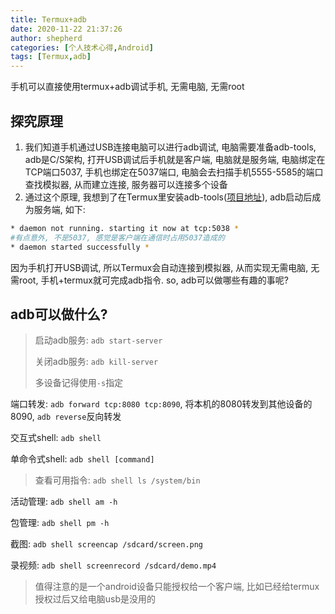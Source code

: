 ```yaml
---
title: Termux+adb
date: 2020-11-22 21:37:26
author: shepherd
categories: [个人技术心得,Android]
tags: [Termux,adb]
---
```


 手机可以直接使用termux+adb调试手机, 无需电脑, 无需root
<!-- more -->

## 探究原理

1. 我们知道手机通过USB连接电脑可以进行adb调试, 电脑需要准备adb-tools, adb是C/S架构, 打开USB调试后手机就是客户端, 电脑就是服务端, 电脑绑定在TCP端口5037, 手机也绑定在5037端口, 电脑会去扫描手机5555-5585的端口查找模拟器, 从而建立连接, 服务器可以连接多个设备
2. 通过这个原理, 我想到了在Termux里安装adb-tools([项目地址](https://github.com/MasterDevX/Termux-ADB)), adb启动后成为服务端, 如下:

```bash
* daemon not running. starting it now at tcp:5038 *
#有点意外, 不是5037, 感觉是客户端在通信时占用5037造成的
* daemon started successfully *
```

因为手机打开USB调试, 所以Termux会自动连接到模拟器, 从而实现无需电脑, 无需root, 手机+termux就可完成adb指令. so, adb可以做哪些有趣的事呢?	

## adb可以做什么?

> 启动adb服务: `adb start-server`
>
> 关闭adb服务: `adb kill-server`
>
> 多设备记得使用`-s`指定

端口转发: `adb forward tcp:8080 tcp:8090`, 将本机的8080转发到其他设备的8090, `adb reverse`反向转发

交互式shell: `adb shell`

单命令式shell: `adb shell [command]`

> 查看可用指令: `adb shell ls /system/bin`

活动管理: `adb shell am -h `

包管理: `adb shell pm -h`

截图: `adb shell screencap /sdcard/screen.png`

录视频: `adb shell screenrecord /sdcard/demo.mp4`

> 值得注意的是一个android设备只能授权给一个客户端, 比如已经给termux授权过后又给电脑usb是没用的
